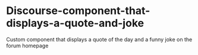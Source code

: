 # Discourse-component-that-displays-a-quote-and-joke
Custom component that displays a quote of the day and a funny joke on the forum homepage
